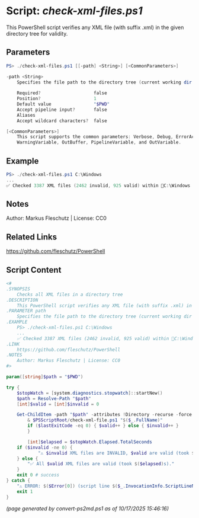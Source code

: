 Script: *check-xml-files.ps1*
========================

This PowerShell script verifies any XML file (with suffix .xml) in the given directory tree for validity.

Parameters
----------
```powershell
PS> ./check-xml-files.ps1 [[-path] <String>] [<CommonParameters>]

-path <String>
    Specifies the file path to the directory tree (current working dir by default)
    
    Required?                    false
    Position?                    1
    Default value                "$PWD"
    Accept pipeline input?       false
    Aliases                      
    Accept wildcard characters?  false

[<CommonParameters>]
    This script supports the common parameters: Verbose, Debug, ErrorAction, ErrorVariable, WarningAction, 
    WarningVariable, OutBuffer, PipelineVariable, and OutVariable.
```

Example
-------
```powershell
PS> ./check-xml-files.ps1 C:\Windows
...
✅ Checked 3387 XML files (2462 invalid, 925 valid) within 📂C:\Windows in 116 sec

```

Notes
-----
Author: Markus Fleschutz | License: CC0

Related Links
-------------
https://github.com/fleschutz/PowerShell

Script Content
--------------
```powershell
<#
.SYNOPSIS
	Checks all XML files in a directory tree
.DESCRIPTION
	This PowerShell script verifies any XML file (with suffix .xml) in the given directory tree for validity.
.PARAMETER path
	Specifies the file path to the directory tree (current working dir by default)
.EXAMPLE
	PS> ./check-xml-files.ps1 C:\Windows
	...
	✅ Checked 3387 XML files (2462 invalid, 925 valid) within 📂C:\Windows in 116 sec
.LINK
	https://github.com/fleschutz/PowerShell
.NOTES
	Author: Markus Fleschutz | License: CC0
#>

param([string]$path = "$PWD")

try {
	$stopWatch = [system.diagnostics.stopwatch]::startNew()
	$path = Resolve-Path "$path"
 	[int]$valid = [int]$invalid = 0

	Get-ChildItem -path "$path" -attributes !Directory -recurse -force | Where-Object { $_.Name -like "*.xml" } | Foreach-Object {
		& $PSScriptRoot/check-xml-file.ps1 "$($_.FullName)"
		if ($lastExitCode -eq 0) { $valid++ } else { $invalid++ }
        }

        [int]$elapsed = $stopWatch.Elapsed.TotalSeconds
	if ($invalid -ne 0) {
        	"⚠️ $invalid XML files are INVALID, $valid are valid (took $($elapsed)s)."
	} else {
		"✅ All $valid XML files are valid (took $($elapsed)s)."
	}
	exit 0 # success
} catch {
	"⚠️ ERROR: $($Error[0]) (script line $($_.InvocationInfo.ScriptLineNumber))"
	exit 1
}
```

*(page generated by convert-ps2md.ps1 as of 10/17/2025 15:46:16)*
